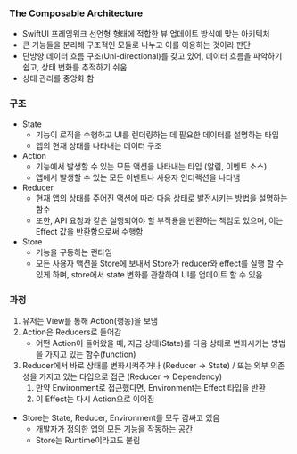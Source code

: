 ### The Composable Architecture

- SwiftUI 프레임워크 선언형 형태에 적합한 뷰 업데이트 방식에 맞는 아키텍처
- 큰 기능들을 분리해 구조적인 모듈로 나누고 이를 이용하는 것이라 판단
- 단방향 데이터 흐름 구조(Uni-directional)를 갖고 있어, 데이터 흐름을 파악하기 쉽고, 상태 변화를 추적하기 쉬움
- 상태 관리를 중앙화 함

### 구조

- State
    - 기능이 로직을 수행하고 UI를 렌더링하는 데 필요한 데이터를 설명하는 타입
    - 앱의 현재 상태를 나타내는 데이터 구조
- Action
    - 기능에서 발생할 수 있는 모든 액션을 나타내는 타입 (알림, 이벤트 소스)
    - 앱에서 발생할 수 있는 모든 이벤트나 사용자 인터랙션을 나타냄
- Reducer
    - 현재 앱의 상태를 주어진 액션에 따라 다음 상태로 발전시키는 방법을 설명하는 함수
    - 또한, API 요청과 같은 실행되어야 할 부작용을 반환하는 책임도 있으며, 이는 Effect 값을 반환함으로써 수행함
- Store
    - 기능을 구동하는 런타임
    - 모든 사용자 액션을 Store에 보내서 Store가 reducer와 effect를 실행 할 수 있게 하며, store에서 state 변화를 관찰하여 UI를 업데이트 할 수 있음

### 과정

1. 유저는 View를 통해 Action(행동)을 보냄
2. Action은 Reducers로 들어감
    - 어떤 Action이 들어왔을 때, 지금 상태(State)를 다음 상태로 변화시키는 방법을 가지고 있는 함수(function)
3. Reducer에서 바로 상태를 변화시켜주거나 (Reducer → State) / 또는 외부 의존성을 가지고 있는 타입으로 접근 (Reducer → Dependency)
    1. 만약 Environment로 접근했다면, Environment는 Effect 타입을 반환
    2. 이 Effect는 다시 Action으로 이어짐

- Store는 State, Reducer, Environment를 모두 감싸고 있음
    - 개발자가 정의한 앱의 모든 기능을 작동하는 공간
    - Store는 Runtime이라고도 불림
